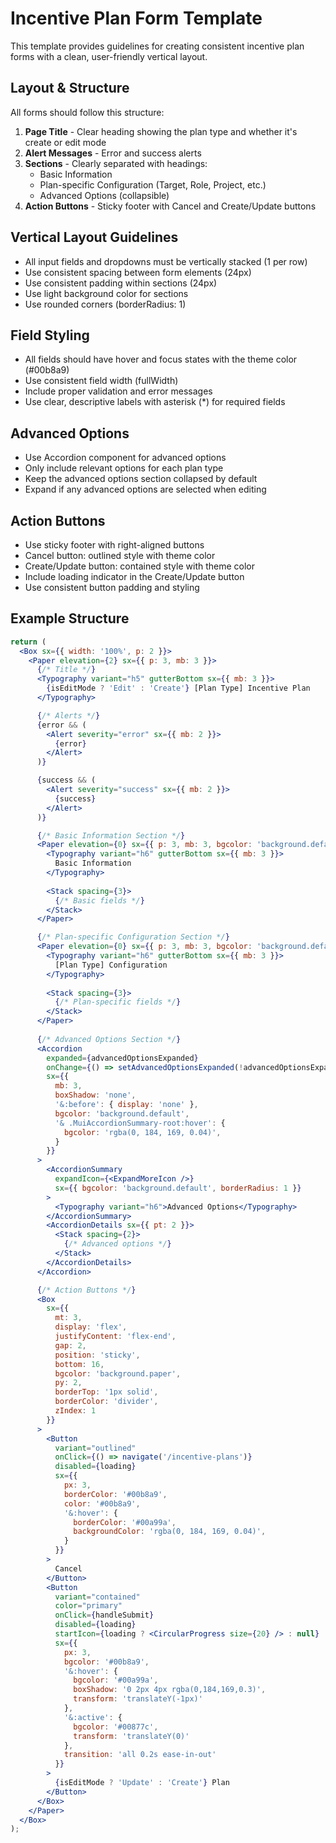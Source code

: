 # Incentive Plan Form Template

This template provides guidelines for creating consistent incentive plan forms with a clean, user-friendly vertical layout.

## Layout & Structure

All forms should follow this structure:

1. **Page Title** - Clear heading showing the plan type and whether it's create or edit mode
2. **Alert Messages** - Error and success alerts
3. **Sections** - Clearly separated with headings:
   - Basic Information
   - Plan-specific Configuration (Target, Role, Project, etc.)
   - Advanced Options (collapsible)
4. **Action Buttons** - Sticky footer with Cancel and Create/Update buttons

## Vertical Layout Guidelines

- All input fields and dropdowns must be vertically stacked (1 per row)
- Use consistent spacing between form elements (24px)
- Use consistent padding within sections (24px)
- Use light background color for sections
- Use rounded corners (borderRadius: 1)

## Field Styling

- All fields should have hover and focus states with the theme color (#00b8a9)
- Use consistent field width (fullWidth)
- Include proper validation and error messages
- Use clear, descriptive labels with asterisk (*) for required fields

## Advanced Options

- Use Accordion component for advanced options
- Only include relevant options for each plan type
- Keep the advanced options section collapsed by default
- Expand if any advanced options are selected when editing

## Action Buttons

- Use sticky footer with right-aligned buttons
- Cancel button: outlined style with theme color
- Create/Update button: contained style with theme color
- Include loading indicator in the Create/Update button
- Use consistent button padding and styling

## Example Structure

```jsx
return (
  <Box sx={{ width: '100%', p: 2 }}>
    <Paper elevation={2} sx={{ p: 3, mb: 3 }}>
      {/* Title */}
      <Typography variant="h5" gutterBottom sx={{ mb: 3 }}>
        {isEditMode ? 'Edit' : 'Create'} [Plan Type] Incentive Plan
      </Typography>

      {/* Alerts */}
      {error && (
        <Alert severity="error" sx={{ mb: 2 }}>
          {error}
        </Alert>
      )}

      {success && (
        <Alert severity="success" sx={{ mb: 2 }}>
          {success}
        </Alert>
      )}

      {/* Basic Information Section */}
      <Paper elevation={0} sx={{ p: 3, mb: 3, bgcolor: 'background.default', borderRadius: 1 }}>
        <Typography variant="h6" gutterBottom sx={{ mb: 3 }}>
          Basic Information
        </Typography>
        
        <Stack spacing={3}>
          {/* Basic fields */}
        </Stack>
      </Paper>

      {/* Plan-specific Configuration Section */}
      <Paper elevation={0} sx={{ p: 3, mb: 3, bgcolor: 'background.default', borderRadius: 1 }}>
        <Typography variant="h6" gutterBottom sx={{ mb: 3 }}>
          [Plan Type] Configuration
        </Typography>
        
        <Stack spacing={3}>
          {/* Plan-specific fields */}
        </Stack>
      </Paper>
      
      {/* Advanced Options Section */}
      <Accordion 
        expanded={advancedOptionsExpanded} 
        onChange={() => setAdvancedOptionsExpanded(!advancedOptionsExpanded)}
        sx={{ 
          mb: 3, 
          boxShadow: 'none', 
          '&:before': { display: 'none' }, 
          bgcolor: 'background.default',
          '& .MuiAccordionSummary-root:hover': {
            bgcolor: 'rgba(0, 184, 169, 0.04)',
          }
        }}
      >
        <AccordionSummary
          expandIcon={<ExpandMoreIcon />}
          sx={{ bgcolor: 'background.default', borderRadius: 1 }}
        >
          <Typography variant="h6">Advanced Options</Typography>
        </AccordionSummary>
        <AccordionDetails sx={{ pt: 2 }}>
          <Stack spacing={2}>
            {/* Advanced options */}
          </Stack>
        </AccordionDetails>
      </Accordion>

      {/* Action Buttons */}
      <Box 
        sx={{ 
          mt: 3, 
          display: 'flex', 
          justifyContent: 'flex-end', 
          gap: 2,
          position: 'sticky',
          bottom: 16,
          bgcolor: 'background.paper',
          py: 2,
          borderTop: '1px solid',
          borderColor: 'divider',
          zIndex: 1
        }}
      >
        <Button
          variant="outlined"
          onClick={() => navigate('/incentive-plans')}
          disabled={loading}
          sx={{ 
            px: 3,
            borderColor: '#00b8a9',
            color: '#00b8a9',
            '&:hover': {
              borderColor: '#00a99a',
              backgroundColor: 'rgba(0, 184, 169, 0.04)',
            }
          }}
        >
          Cancel
        </Button>
        <Button
          variant="contained"
          color="primary"
          onClick={handleSubmit}
          disabled={loading}
          startIcon={loading ? <CircularProgress size={20} /> : null}
          sx={{ 
            px: 3, 
            bgcolor: '#00b8a9', 
            '&:hover': { 
              bgcolor: '#00a99a',
              boxShadow: '0 2px 4px rgba(0,184,169,0.3)',
              transform: 'translateY(-1px)'
            },
            '&:active': {
              bgcolor: '#00877c',
              transform: 'translateY(0)'
            },
            transition: 'all 0.2s ease-in-out'
          }}
        >
          {isEditMode ? 'Update' : 'Create'} Plan
        </Button>
      </Box>
    </Paper>
  </Box>
);
```
